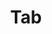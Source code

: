 ---
layout: pattern.njk
tags: 
    - legacy_components_fr
key: tab-legacy_fr
title: Tab
parent: legacy_components_fr
image: legacy/overview/tab.webp
keywords: 
order: 240
availablelanguages: 
    - de
    - en
---